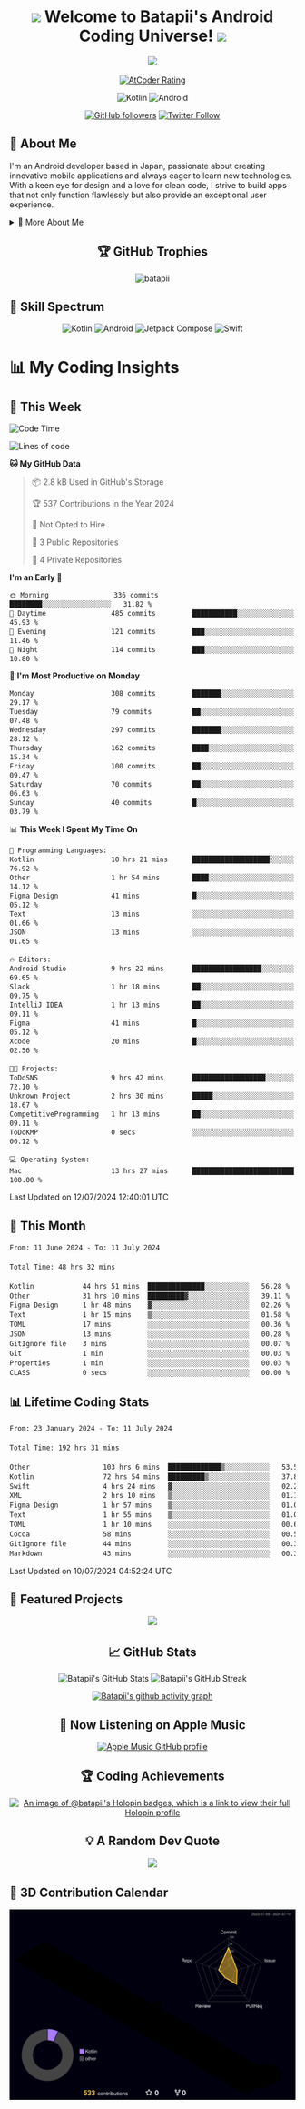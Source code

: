 <h1 align="center">
  <img src="https://media.giphy.com/media/hvRJCLFzcasrR4ia7z/giphy.gif" width="28">
  Welcome to Batapii's Android Coding Universe!
  <img src="https://media.giphy.com/media/hvRJCLFzcasrR4ia7z/giphy.gif" width="28">
</h1>

<p align="center">
  <img src="https://readme-typing-svg.herokuapp.com/?lines=Android+Developer+in+Japan;Always%20learning%20new%20things&font=Fira%20Code&center=true&width=440&height=45&color=f75c7e&vCenter=true&size=22">
</p>

<div align="center">
  
[![AtCoder Rating](https://img.shields.io/endpoint?url=https%3A%2F%2Fatcoder-badges.now.sh%2Fapi%2Fatcoder%2Fjson%2Fbatapii3939)](https://atcoder.jp/users/batapii3939)

![Kotlin](https://img.shields.io/badge/Kotlin-★☆☆☆☆☆☆☆☆☆-brightgreen)
![Android](https://img.shields.io/badge/Android-★☆☆☆☆☆☆☆☆☆-brightgreen)

  
[![GitHub followers](https://img.shields.io/github/followers/batapii?style=social)](https://github.com/batapii)
[![Twitter Follow](https://img.shields.io/twitter/follow/batapii?style=social)](https://twitter.com/batapii3939)

</div>

## 🚀 About Me
I'm an Android developer based in Japan, passionate about creating innovative mobile applications and always eager to learn new technologies. With a keen eye for design and a love for clean code, I strive to build apps that not only function flawlessly but also provide an exceptional user experience.

<details>
<summary>🌟 More About Me</summary>

- 🔭 I'm currently working on revolutionizing mobile productivity apps
- 🌱 I'm currently learning Kotlin Multiplatform and Jetpack Compose
- 👯 I'm looking to collaborate on open-source Android projects
- 💬 Ask me about Android development, Kotlin, and mobile UX design
- ⚡ Fun fact: I can solve a Rubik's cube in under 2 minutes!

</details>

<h2 align="center">🏆 GitHub Trophies</h2>
<p align="center">
  <img src="https://github-profile-trophy.vercel.app/?username=batapii&theme=nord&column=7&no-frame=true&no-bg=true&rank=SECRET,SSS,SS,S,AAA,AA,A,B,C,?" alt="batapii" />
</p>

## 🌈 Skill Spectrum

<div align="center">

![Kotlin](https://img.shields.io/badge/Kotlin-0095D5?style=for-the-badge&logo=kotlin&logoColor=white)
![Android](https://img.shields.io/badge/Android-3DDC84?style=for-the-badge&logo=android&logoColor=white)
![Jetpack Compose](https://img.shields.io/badge/Jetpack%20Compose-4285F4?style=for-the-badge&logo=jetpackcompose&logoColor=white)
![Swift](https://img.shields.io/badge/Swift-FA7343?style=for-the-badge&logo=swift&logoColor=white)

</div>


# 📊 My Coding Insights

## 📅 This Week
<!--START_SECTION:waka-week-->
![Code Time](http://img.shields.io/badge/Code%20Time-192%20hrs%2043%20mins-blue)

![Lines of code](https://img.shields.io/badge/From%20Hello%20World%20I%27ve%20Written-75.9%20thousand%20lines%20of%20code-blue)

**🐱 My GitHub Data** 

> 📦 2.8 kB Used in GitHub's Storage 
 > 
> 🏆 537 Contributions in the Year 2024
 > 
> 🚫 Not Opted to Hire
 > 
> 📜 3 Public Repositories 
 > 
> 🔑 4 Private Repositories 
 > 
**I'm an Early 🐤** 

```text
🌞 Morning                336 commits         ████████░░░░░░░░░░░░░░░░░   31.82 % 
🌆 Daytime                485 commits         ███████████░░░░░░░░░░░░░░   45.93 % 
🌃 Evening                121 commits         ███░░░░░░░░░░░░░░░░░░░░░░   11.46 % 
🌙 Night                  114 commits         ███░░░░░░░░░░░░░░░░░░░░░░   10.80 % 
```
📅 **I'm Most Productive on Monday** 

```text
Monday                   308 commits         ███████░░░░░░░░░░░░░░░░░░   29.17 % 
Tuesday                  79 commits          ██░░░░░░░░░░░░░░░░░░░░░░░   07.48 % 
Wednesday                297 commits         ███████░░░░░░░░░░░░░░░░░░   28.12 % 
Thursday                 162 commits         ████░░░░░░░░░░░░░░░░░░░░░   15.34 % 
Friday                   100 commits         ██░░░░░░░░░░░░░░░░░░░░░░░   09.47 % 
Saturday                 70 commits          ██░░░░░░░░░░░░░░░░░░░░░░░   06.63 % 
Sunday                   40 commits          █░░░░░░░░░░░░░░░░░░░░░░░░   03.79 % 
```


📊 **This Week I Spent My Time On** 

```text
💬 Programming Languages: 
Kotlin                   10 hrs 21 mins      ███████████████████░░░░░░   76.92 % 
Other                    1 hr 54 mins        ████░░░░░░░░░░░░░░░░░░░░░   14.12 % 
Figma Design             41 mins             █░░░░░░░░░░░░░░░░░░░░░░░░   05.12 % 
Text                     13 mins             ░░░░░░░░░░░░░░░░░░░░░░░░░   01.66 % 
JSON                     13 mins             ░░░░░░░░░░░░░░░░░░░░░░░░░   01.65 % 

🔥 Editors: 
Android Studio           9 hrs 22 mins       █████████████████░░░░░░░░   69.65 % 
Slack                    1 hr 18 mins        ██░░░░░░░░░░░░░░░░░░░░░░░   09.75 % 
IntelliJ IDEA            1 hr 13 mins        ██░░░░░░░░░░░░░░░░░░░░░░░   09.11 % 
Figma                    41 mins             █░░░░░░░░░░░░░░░░░░░░░░░░   05.12 % 
Xcode                    20 mins             █░░░░░░░░░░░░░░░░░░░░░░░░   02.56 % 

🐱‍💻 Projects: 
ToDoSNS                  9 hrs 42 mins       ██████████████████░░░░░░░   72.10 % 
Unknown Project          2 hrs 30 mins       █████░░░░░░░░░░░░░░░░░░░░   18.67 % 
CompetitiveProgramming   1 hr 13 mins        ██░░░░░░░░░░░░░░░░░░░░░░░   09.11 % 
ToDoKMP                  0 secs              ░░░░░░░░░░░░░░░░░░░░░░░░░   00.12 % 

💻 Operating System: 
Mac                      13 hrs 27 mins      █████████████████████████   100.00 % 
```


 Last Updated on 12/07/2024 12:40:01 UTC
<!--END_SECTION:waka-week-->

## 📅 This Month
<!--START_SECTION:wakamonth-->

```txt
From: 11 June 2024 - To: 11 July 2024

Total Time: 48 hrs 32 mins

Kotlin            44 hrs 51 mins  ██████████████░░░░░░░░░░░   56.28 %
Other             31 hrs 10 mins  █████████▓░░░░░░░░░░░░░░░   39.11 %
Figma Design      1 hr 48 mins    ▓░░░░░░░░░░░░░░░░░░░░░░░░   02.26 %
Text              1 hr 15 mins    ▒░░░░░░░░░░░░░░░░░░░░░░░░   01.58 %
TOML              17 mins         ░░░░░░░░░░░░░░░░░░░░░░░░░   00.36 %
JSON              13 mins         ░░░░░░░░░░░░░░░░░░░░░░░░░   00.28 %
GitIgnore file    3 mins          ░░░░░░░░░░░░░░░░░░░░░░░░░   00.07 %
Git               1 min           ░░░░░░░░░░░░░░░░░░░░░░░░░   00.03 %
Properties        1 min           ░░░░░░░░░░░░░░░░░░░░░░░░░   00.03 %
CLASS             0 secs          ░░░░░░░░░░░░░░░░░░░░░░░░░   00.00 %
```

<!--END_SECTION:wakamonth-->

## 📊 Lifetime Coding Stats

<!--START_SECTION:wakaalltime-->

```txt
From: 23 January 2024 - To: 11 July 2024

Total Time: 192 hrs 31 mins

Other                  103 hrs 6 mins  █████████████▒░░░░░░░░░░░   53.56 %
Kotlin                 72 hrs 54 mins  █████████▒░░░░░░░░░░░░░░░   37.87 %
Swift                  4 hrs 24 mins   ▓░░░░░░░░░░░░░░░░░░░░░░░░   02.29 %
XML                    2 hrs 10 mins   ▒░░░░░░░░░░░░░░░░░░░░░░░░   01.13 %
Figma Design           1 hr 57 mins    ▒░░░░░░░░░░░░░░░░░░░░░░░░   01.02 %
Text                   1 hr 55 mins    ▒░░░░░░░░░░░░░░░░░░░░░░░░   01.00 %
TOML                   1 hr 10 mins    ░░░░░░░░░░░░░░░░░░░░░░░░░   00.61 %
Cocoa                  58 mins         ░░░░░░░░░░░░░░░░░░░░░░░░░   00.50 %
GitIgnore file         44 mins         ░░░░░░░░░░░░░░░░░░░░░░░░░   00.39 %
Markdown               43 mins         ░░░░░░░░░░░░░░░░░░░░░░░░░   00.37 %
```

<!--END_SECTION:wakaalltime-->

Last Updated on 10/07/2024 04:52:24 UTC

## 🌟 Featured Projects

<div align="center">
  <a href="https://github.com/batapii/ToDoSNS">
    <img src="https://github-readme-stats.vercel.app/api/pin/?username=batapii&repo=ToDoSNS&theme=radical" />
  </a>

## 📈 GitHub Stats

<div align="center">
  <img src="https://github-readme-stats.vercel.app/api?username=batapii&show_icons=true&theme=radical" alt="Batapii's GitHub Stats" />
  <img src="https://github-readme-streak-stats.herokuapp.com/?user=batapii&theme=radical" alt="Batapii's GitHub Streak" />
  
[![Batapii's github activity graph](https://github-readme-activity-graph.vercel.app/graph?username=batapii&theme=react-dark)](https://github.com/ashutosh00710/github-readme-activity-graph)
</div>

## 🎵 Now Listening on Apple Music

<div align="center">
  
[![Apple Music GitHub profile](https://music-profile.rayriffy.com/theme/dark.svg?uid=001005.6598667d2ffd4a10a4f429edd0ba24c4.1156)](https://github.com/rayriffy/apple-music-github-profile)

</div>


## 🏆 Coding Achievements

<div align="center">

[![An image of @batapii's Holopin badges, which is a link to view their full Holopin profile](https://holopin.me/batapii)](https://holopin.io/@batapii)

</div>

## 💡 A Random Dev Quote

<div align="center">

![](https://quotes-github-readme.vercel.app/api?type=horizontal&theme=radical)

</div>

</div>

## 🚀 3D Contribution Calendar

<div align="center">
  
![](./profile-3d-contrib/profile-night-rainbow.svg)

</div>
